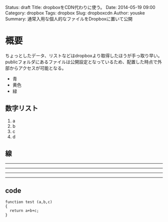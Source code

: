 Status: draft
Title: dropboxをCDN代わりに使う。
Date: 2014-05-19 09:00
Category: dropbox
Tags: dropbox
Slug: dropboxcdn
Author: youske
Summary: 通常入用な個人的なファイルをDropboxに置いて公開

# 概要
ちょっとしたデータ、リストなどはdropboxより取得したほうが手っ取り早い。
publicフォルダにあるファイルは公開設定となっているため、配置した時点で外部からアクセスが可能となる。


- 青
- 黄色
- 緑

## 数字リスト
1. a
2. b
3. c
4. d

## 線
* * *

***

*****

- - -


## code

    function test (a,b,c) 
    {
      return a+b+c;
    }







